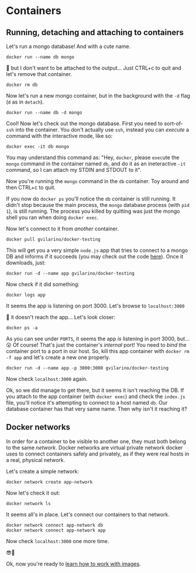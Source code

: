 # Containers

## Running, detaching and attaching to containers

Let's run a mongo database! And with a cute name.

```
docker run --name db mongo
```

🤔 but I don't want to be attached to the output... Just CTRL+c to quit and let's remove that container.

```
docker rm db
```

Now let's run a new mongo container, but in the background with the `-d` flag (`d` as in `detach`).

```
docker run --name db -d mongo
```

Cool! Now let's check out the mongo database. First you need to sort-of-`ssh` into the container. You don't actually use `ssh`, instead you can _execute_ a command with the interactive mode, like so:

```
docker exec -it db mongo
```

You may understand this command as: "Hey, `docker`, please `exec`ute  the `mongo` command in the container named `db`, and do it as an ineteractive `-it` command, so I can attach my STDIN and STDOUT to it".

Now you're running the `mongo` command in the `db` container. Toy around and then CTRL+c to quit.

If you now do `docker ps` you'll notice the `db` container is still running. It didn't stop because the main process, the `mongo` database process (with `pid 1`), is still running. The process you killed by quitting was just the mongo shell you ran when doing `docker exec`.

Now let's connect to it from _another_ container.

```
docker pull gvilarino/docker-testing
```

This will get you a very simple `node.js` app that tries to connect to a mongo DB and informs if it succeeds (you may check out the code [here](https://github.com/gvilarino/docker-testing)). Once it downloads, just:

```
docker run -d --name app gvilarino/docker-testing
```

Now check if it did something:

```
docker logs app
```

It seems the app is listening on port 3000. Let's browse to `localhost:3000`

🤔 it doesn't reach the app... Let's look closer:

```
docker ps -a
```

As you can see under `PORTS`, it seems the app *is* listening in port 3000, but... 😮 Of course! That's just the container's _internal_ port! You need to *bind* the container port to a port in our host. So, kill this app container with `docker rm -f app` and let's create a new one properly.

```
docker run -d --name app -p 3000:3000 gvilarino/docker-testing
```

Now check `localhost:3000` again.

Ok, so we did manage to get there, but it seems it isn't reaching the DB. If you attach to the app container (with `docker exec`) and check the `index.js` file, you'll notice it's attempting to connect to a host named `db`. Our database container has that very same name. Then why isn't it reaching it?

## Docker networks

In order for a container to be visible to another one, they must both belong to the same _network_. Docker networks are virtual private network docker uses to connect containers safely and privately, as if they were real hosts in a real, physical network.

Let's create a simple network:

```
docker network create app-network
```

Now let's check it out:

```
docker network ls
```

It seems all's in place. Let's connect our containers to that network.

```
docker network connect app-network db
docker network connect app-network app
```

Now check `localhost:3000` one more time.

😎🐳

Ok, now you're ready to [learn how to work with images](https://github.com/gvilarino/docker-workshop/tree/master/2-building-images).
